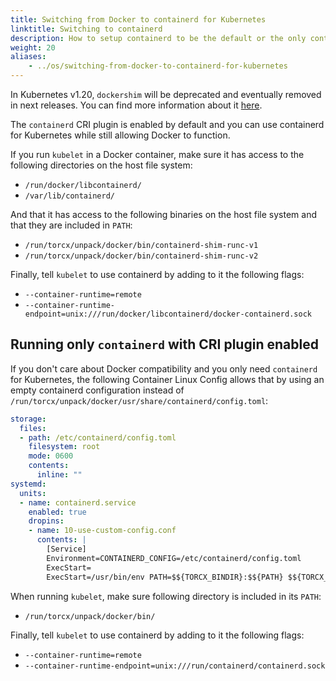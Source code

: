 ```yaml
---
title: Switching from Docker to containerd for Kubernetes
linktitle: Switching to containerd
description: How to setup containerd to be the default or the only container runtime.
weight: 20
aliases:
    - ../os/switching-from-docker-to-containerd-for-kubernetes
---
```


In Kubernetes v1.20, `dockershim` will be deprecated and eventually removed in next releases.
You can find more information about it [here](https://kubernetes.io/blog/2020/12/02/dockershim-faq/).

The `containerd` CRI plugin is enabled by default and you can use containerd for Kubernetes while still allowing Docker to function.

If you run `kubelet` in a Docker container, make sure it has access
to the following directories on the host file system:
- `/run/docker/libcontainerd/`
- `/var/lib/containerd/`

And that it has access to the following binaries on the host file system and that they are included in `PATH`:

- `/run/torcx/unpack/docker/bin/containerd-shim-runc-v1`
- `/run/torcx/unpack/docker/bin/containerd-shim-runc-v2`

Finally, tell `kubelet` to use containerd by adding to it the following flags:
- `--container-runtime=remote`
- `--container-runtime-endpoint=unix:///run/docker/libcontainerd/docker-containerd.sock`

## Running only `containerd` with CRI plugin enabled

If you don't care about Docker compatibility and you only need `containerd` for Kubernetes, the following
Container Linux Config allows that by using an empty containerd configuration instead of `/run/torcx/unpack/docker/usr/share/containerd/config.toml`:

```yaml
storage:
  files:
  - path: /etc/containerd/config.toml
    filesystem: root
    mode: 0600
    contents:
      inline: ""
systemd:
  units:
  - name: containerd.service
    enabled: true
    dropins:
    - name: 10-use-custom-config.conf
      contents: |
        [Service]
        Environment=CONTAINERD_CONFIG=/etc/containerd/config.toml
        ExecStart=
        ExecStart=/usr/bin/env PATH=$${TORCX_BINDIR}:$${PATH} $${TORCX_BINDIR}/containerd --config $${CONTAINERD_CONFIG}
```

When running `kubelet`, make sure following directory is included in its `PATH`:

- `/run/torcx/unpack/docker/bin/`

Finally, tell `kubelet` to use containerd by adding to it the following flags:
- `--container-runtime=remote`
- `--container-runtime-endpoint=unix:///run/containerd/containerd.sock`
